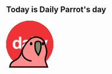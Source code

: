 <h2>Today is Daily Parrot's day</h2><img src="https://raw.githubusercontent.com/jmhobbs/cultofthepartyparrot.com/master/parrots/hd/dailyparrot.gif" />